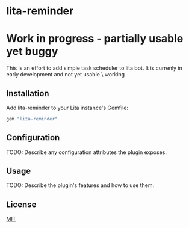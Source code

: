 # lita-reminder

# Work in progress - partially usable yet buggy

This is an effort to add simple task scheduler to lita bot. 
It is currenly in early development and not yet usable \ working

## Installation

Add lita-reminder to your Lita instance's Gemfile:

``` ruby
gem "lita-reminder"
```

## Configuration

TODO: Describe any configuration attributes the plugin exposes.

## Usage

TODO: Describe the plugin's features and how to use them.

## License

[MIT](http://opensource.org/licenses/MIT)
